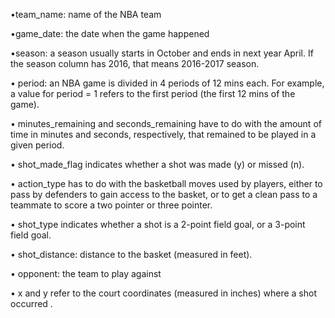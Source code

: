 •team_name: name of the NBA team

•game_date: the date when the game happened

•season: a season usually starts in October and ends in next year April. If the season column has 2016, that means 2016-2017 season.

• period: an NBA game is divided in 4 periods of 12 mins each. For example, a value for period = 1 refers to the first period (the first 12 mins of the game).

• minutes_remaining and seconds_remaining have to do with the amount of time in minutes and seconds, respectively, that remained to be played in a given period.

• shot_made_flag indicates whether a shot was made (y) or missed (n).

• action_type has to do with the basketball moves used by players, either to pass by defenders to gain access to the basket, or to get a clean pass to a teammate to score a two pointer or three pointer.

• shot_type indicates whether a shot is a 2-point field goal, or a 3-point field goal.

• shot_distance: distance to the basket (measured in feet).

• opponent: the team to play against

• x and y refer to the court coordinates (measured in inches) where a shot occurred .
